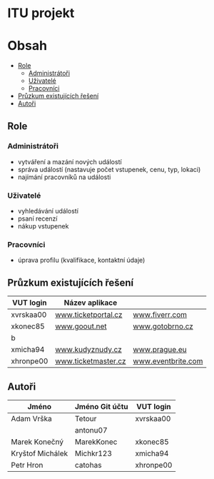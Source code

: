 # ITU projekt

# Obsah
- [Role](#role)
  - [Administrátoři](#administrátoři)
  - [Uživatelé](#uživatelé)
  - [Pracovníci](#pracovníci)
- [Průzkum existujících řešení](#průzkum-existujících-řešení)
- [Autoři](#autoři)

## Role

### Administrátoři
- vytváření a mazání nových událostí
- správa událostí (nastavuje počet vstupenek, cenu, typ, lokaci)
- najímání pracovníků na události

### Uživatelé
- vyhledávání událostí
- psaní recenzí
- nákup vstupenek

### Pracovníci
- úprava profilu (kvalifikace, kontaktní údaje)
  
## Průzkum existujících řešení
| VUT login  | Název aplikace      |                    |
|------------|---------------------|--------------------|
| xvrskaa00  | www.ticketportal.cz | www.fiverr.com     |
| xkonec85   | www.goout.net       | www.gotobrno.cz    |
| b          |                     |                    |
| xmicha94   | www.kudyznudy.cz    | www.prague.eu      |
| xhronpe00  | www.ticketmaster.cz | www.eventbrite.com |

## Autoři
| Jméno            | Jméno Git účtu  | VUT login  |
|------------------|-----------------|------------|
| Adam Vrška       | Tetour          | xvrskaa00  |
|                  | antonu07        |            |
| Marek Konečný    | MarekKonec      | xkonec85   |
| Kryštof Michálek | Michkr123       | xmicha94   |
| Petr Hron        | catohas         | xhronpe00  |
